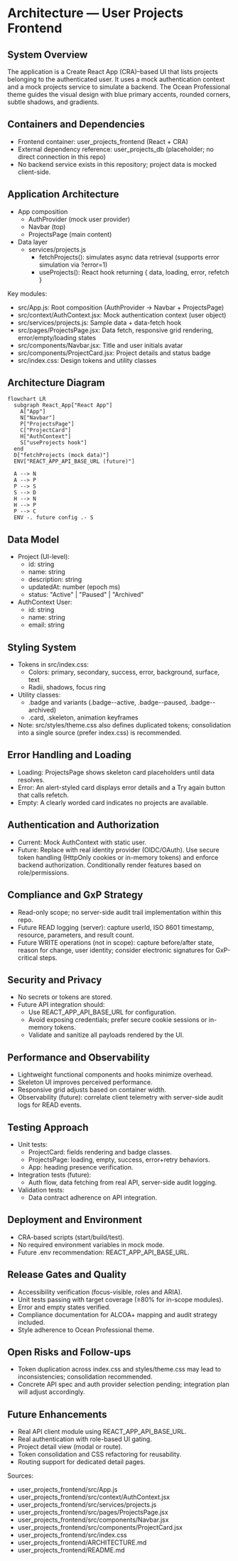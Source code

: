 # Architecture — User Projects Frontend

## System Overview
The application is a Create React App (CRA)–based UI that lists projects belonging to the authenticated user. It uses a mock authentication context and a mock projects service to simulate a backend. The Ocean Professional theme guides the visual design with blue primary accents, rounded corners, subtle shadows, and gradients.

## Containers and Dependencies
- Frontend container: user_projects_frontend (React + CRA)
- External dependency reference: user_projects_db (placeholder; no direct connection in this repo)
- No backend service exists in this repository; project data is mocked client-side.

## Application Architecture
- App composition
  - AuthProvider (mock user provider)
  - Navbar (top)
  - ProjectsPage (main content)
- Data layer
  - services/projects.js
    - fetchProjects(): simulates async data retrieval (supports error simulation via ?error=1)
    - useProjects(): React hook returning { data, loading, error, refetch }

Key modules:
- src/App.js: Root composition (AuthProvider → Navbar + ProjectsPage)
- src/context/AuthContext.jsx: Mock authentication context (user object)
- src/services/projects.js: Sample data + data-fetch hook
- src/pages/ProjectsPage.jsx: Data fetch, responsive grid rendering, error/empty/loading states
- src/components/Navbar.jsx: Title and user initials avatar
- src/components/ProjectCard.jsx: Project details and status badge
- src/index.css: Design tokens and utility classes

## Architecture Diagram
```mermaid
flowchart LR
  subgraph React_App["React App"]
    A["App"]
    N["Navbar"]
    P["ProjectsPage"]
    C["ProjectCard"]
    H["AuthContext"]
    S["useProjects hook"]
  end
  D["fetchProjects (mock data)"]
  ENV["REACT_APP_API_BASE_URL (future)"]

  A --> N
  A --> P
  P --> S
  S --> D
  H --> N
  H --> P
  P --> C
  ENV -. future config .- S
```

## Data Model
- Project (UI-level):
  - id: string
  - name: string
  - description: string
  - updatedAt: number (epoch ms)
  - status: "Active" | "Paused" | "Archived"
- AuthContext User:
  - id: string
  - name: string
  - email: string

## Styling System
- Tokens in src/index.css:
  - Colors: primary, secondary, success, error, background, surface, text
  - Radii, shadows, focus ring
- Utility classes:
  - .badge and variants (.badge--active, .badge--paused, .badge--archived)
  - .card, .skeleton, animation keyframes
- Note: src/styles/theme.css also defines duplicated tokens; consolidation into a single source (prefer index.css) is recommended.

## Error Handling and Loading
- Loading: ProjectsPage shows skeleton card placeholders until data resolves.
- Error: An alert-styled card displays error details and a Try again button that calls refetch.
- Empty: A clearly worded card indicates no projects are available.

## Authentication and Authorization
- Current: Mock AuthContext with static user.
- Future: Replace with real identity provider (OIDC/OAuth). Use secure token handling (HttpOnly cookies or in-memory tokens) and enforce backend authorization. Conditionally render features based on role/permissions.

## Compliance and GxP Strategy
- Read-only scope; no server-side audit trail implementation within this repo.
- Future READ logging (server): capture userId, ISO 8601 timestamp, resource, parameters, and result count.
- Future WRITE operations (not in scope): capture before/after state, reason for change, user identity; consider electronic signatures for GxP-critical steps.

## Security and Privacy
- No secrets or tokens are stored.
- Future API integration should:
  - Use REACT_APP_API_BASE_URL for configuration.
  - Avoid exposing credentials; prefer secure cookie sessions or in-memory tokens.
  - Validate and sanitize all payloads rendered by the UI.

## Performance and Observability
- Lightweight functional components and hooks minimize overhead.
- Skeleton UI improves perceived performance.
- Responsive grid adjusts based on container width.
- Observability (future): correlate client telemetry with server-side audit logs for READ events.

## Testing Approach
- Unit tests:
  - ProjectCard: fields rendering and badge classes.
  - ProjectsPage: loading, empty, success, error+retry behaviors.
  - App: heading presence verification.
- Integration tests (future):
  - Auth flow, data fetching from real API, server-side audit logging.
- Validation tests:
  - Data contract adherence on API integration.

## Deployment and Environment
- CRA-based scripts (start/build/test).
- No required environment variables in mock mode.
- Future .env recommendation: REACT_APP_API_BASE_URL.

## Release Gates and Quality
- Accessibility verification (focus-visible, roles and ARIA).
- Unit tests passing with target coverage (≥80% for in-scope modules).
- Error and empty states verified.
- Compliance documentation for ALCOA+ mapping and audit strategy included.
- Style adherence to Ocean Professional theme.

## Open Risks and Follow-ups
- Token duplication across index.css and styles/theme.css may lead to inconsistencies; consolidation recommended.
- Concrete API spec and auth provider selection pending; integration plan will adjust accordingly.

## Future Enhancements
- Real API client module using REACT_APP_API_BASE_URL.
- Real authentication with role-based UI gating.
- Project detail view (modal or route).
- Token consolidation and CSS refactoring for reusability.
- Routing support for dedicated detail pages.

Sources:
- user_projects_frontend/src/App.js
- user_projects_frontend/src/context/AuthContext.jsx
- user_projects_frontend/src/services/projects.js
- user_projects_frontend/src/pages/ProjectsPage.jsx
- user_projects_frontend/src/components/Navbar.jsx
- user_projects_frontend/src/components/ProjectCard.jsx
- user_projects_frontend/src/index.css
- user_projects_frontend/ARCHITECTURE.md
- user_projects_frontend/README.md
